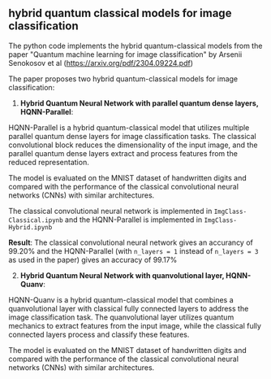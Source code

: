 ## hybrid quantum classical models for image classification

The python code implements the hybrid quantum-classical models from the paper "Quantum machine learning for image classification" by Arsenii Senokosov et al (https://arxiv.org/pdf/2304.09224.pdf) 

The paper proposes two hybrid quantum-classical models for image classification:

1. **Hybrid Quantum Neural Network with parallel quantum dense layers, HQNN-Parallel**:

HQNN-Parallel is a hybrid quantum-classical model that utilizes multiple parallel quantum dense layers for image classification tasks. The classical convolutional block reduces the dimensionality of the input image, and the parallel quantum dense layers extract and process features from the reduced representation.

The model is evaluated on the MNIST dataset of handwritten digits and compared with the performance of the classical convolutional neural networks (CNNs) with similar architectures.

The classical convolutional neural network is implemented in `` ImgClass-Classical.ipynb `` and the HQNN-Parallel is implemented in `` ImgClass-Hybrid.ipynb ``

**Result**: The classical convolutional neural network gives an accurancy of 99.20% and the HQNN-Parallel (with ``n_layers = 1`` instead of ``n_layers = 3`` as used in the paper) gives an accuracy of 99.17%

2. **Hybrid Quantum Neural Network with quanvolutional layer, HQNN-Quanv**:

HQNN-Quanv is a hybrid quantum-classical model that combines a quanvolutional layer with classical fully connected layers to address the image classification task. The quanvolutional layer utilizes quantum mechanics to extract features from the input image, while the classical fully connected layers process and classify these features.

The model is evaluated on the MNIST dataset of handwritten digits and compared with the performance of the classical convolutional neural networks (CNNs) with similar architectures.


